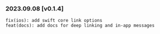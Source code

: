 ### 2023.09.08 [v0.1.4]

```
fix(ios): add swift core link options
feat(docs): add docs for deep linking and in-app messages
```

